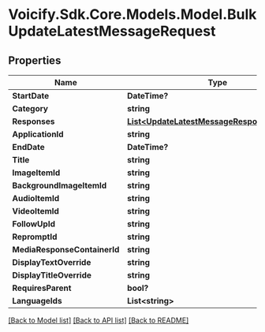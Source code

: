 # Voicify.Sdk.Core.Models.Model.BulkUpdateLatestMessageRequest
## Properties

Name | Type | Description | Notes
------------ | ------------- | ------------- | -------------
**StartDate** | **DateTime?** |  | 
**Category** | **string** |  | 
**Responses** | [**List&lt;UpdateLatestMessageResponseRequest&gt;**](UpdateLatestMessageResponseRequest.md) |  | 
**ApplicationId** | **string** |  | 
**EndDate** | **DateTime?** |  | [optional] 
**Title** | **string** |  | 
**ImageItemId** | **string** |  | [optional] 
**BackgroundImageItemId** | **string** |  | [optional] 
**AudioItemId** | **string** |  | [optional] 
**VideoItemId** | **string** |  | [optional] 
**FollowUpId** | **string** |  | [optional] 
**RepromptId** | **string** |  | [optional] 
**MediaResponseContainerId** | **string** |  | [optional] 
**DisplayTextOverride** | **string** |  | [optional] 
**DisplayTitleOverride** | **string** |  | [optional] 
**RequiresParent** | **bool?** |  | [optional] 
**LanguageIds** | **List&lt;string&gt;** |  | [optional] 

[[Back to Model list]](../README.md#documentation-for-models) [[Back to API list]](../README.md#documentation-for-api-endpoints) [[Back to README]](../README.md)


